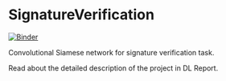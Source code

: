 # SignatureVerification
[![Binder](https://mybinder.org/badge_logo.svg)](https://mybinder.org/v2/gh/asifk1997/SignatureVerification/HEAD?urlpath=%2Fvoila%2Frender%2Fsignature_verify.ipynb)


Convolutional Siamese network for signature verification task.

Read about the detailed description of the project in DL Report.


